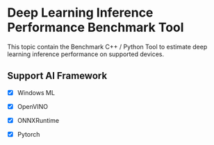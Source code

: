 # Deep Learning Inference Performance Benchmark Tool
This topic contain the Benchmark C++ / Python Tool to estimate deep learning inference performance on supported devices. 

## Support AI Framework
- [x] Windows ML    
- [x] OpenVINO
- [x] ONNXRuntime
- [x] Pytorch 

   
